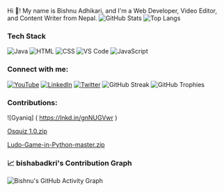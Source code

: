Hi 👋! My name is Bishnu Adhikari, and I'm a Web Developer, Video Editor, and Content Writer from Nepal.
![GitHub Stats](https://github-readme-stats.vercel.app/api?username=bishabadkri&show_icons=true&theme=dark)
![Top Langs](https://github-readme-stats.vercel.app/api/top-langs/?username=bishabadkri&layout=compact&theme=dark)
### Tech Stack
![Java](https://img.shields.io/badge/Java-ED8B00?style=for-the-badge&logo=java&logoColor=white)
![HTML](https://img.shields.io/badge/HTML5-E34F26?style=for-the-badge&logo=html5&logoColor=white)
![CSS](https://img.shields.io/badge/CSS3-1572B6?style=for-the-badge&logo=css3&logoColor=white)
![VS Code](https://img.shields.io/badge/VS%20Code-007ACC?style=for-the-badge&logo=visual-studio-code&logoColor=white)
![JavaScript](https://img.shields.io/badge/JavaScript-F7DF1E?style=for-the-badge&logo=javascript&logoColor=black)
### Connect with me:
[![YouTube](https://img.shields.io/badge/YouTube-red?style=for-the-badge&logo=youtube)]([https://youtube.com/yourchannel](https://www.youtube.com/@yamadeath))
[![LinkedIn](https://img.shields.io/badge/LinkedIn-blue?style=for-the-badge&logo=linkedin)]([https://linkedin.com/in/yourprofile](https://www.linkedin.com/in/bishnu-adhikari-8bb6242a5/))
[![Twitter](https://img.shields.io/badge/Twitter-1DA1F2?style=for-the-badge&logo=twitter&logoColor=white)]([https://twitter.com/yourhandle](https://x.com/bishnuadkri0))
![GitHub Streak](https://github-readme-streak-stats.herokuapp.com/?user=bishabadkri&theme=dark)
![GitHub Trophies](https://github-profile-trophy.vercel.app/?username=bishabadkri&theme=darkhub)
### Contributions:

![Gyaniq] ( https://lnkd.in/gnNUGVwr )

[Osquiz 1.0.zip](https://github.com/user-attachments/files/19596668/Osquiz.1.0.zip)

[Ludo-Game-in-Python-master.zip](https://github.com/user-attachments/files/19596671/Ludo-Game-in-Python-master.zip)

### 📈 bishabadkri's Contribution Graph
![Bishnu's GitHub Activity Graph](https://github-readme-activity-graph.vercel.app/graph?username=bishabadkri&theme=react-dark)
